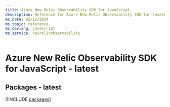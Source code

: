 ```yaml
---
title: Azure New Relic Observability SDK for JavaScript
description: Reference for Azure New Relic Observability SDK for JavaScript
ms.date: 02/12/2024
ms.topic: reference
ms.devlang: javascript
ms.service: newrelicobservability
---
```

# Azure New Relic Observability SDK for JavaScript - latest
## Packages - latest
[!INCLUDE [packages](new-relic-observability-index.md)]